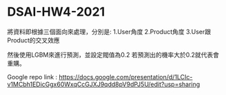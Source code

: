 # DSAI-HW4-2021
將資料即根據三個面向來處理，分別是:
  1.User角度
  2.Product角度
  3.User跟Product的交叉效應

然後使用LGBM來進行預測，並設定閥值為0.2
若預測出的機率大於0.2就代表會重購。

Google repo link : https://docs.google.com/presentation/d/1LCIc-v1MCbh1EDicGgx60WxqCcGJXJ9qdd8pV9dPJ5U/edit?usp=sharing
